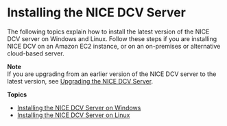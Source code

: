 # Installing the NICE DCV Server<a name="setting-up-installing"></a>

The following topics explain how to install the latest version of the NICE DCV server on Windows and Linux\. Follow these steps if you are installing NICE DCV on an Amazon EC2 instance, or on an on\-premises or alternative cloud\-based server\.

**Note**  
If you are upgrading from an earlier version of the NICE DCV server to the latest version, see [Upgrading the NICE DCV Server](setting-up-upgrading.md)\.

**Topics**
+ [Installing the NICE DCV Server on Windows](setting-up-installing-windows.md)
+ [Installing the NICE DCV Server on Linux](setting-up-installing-linux.md)